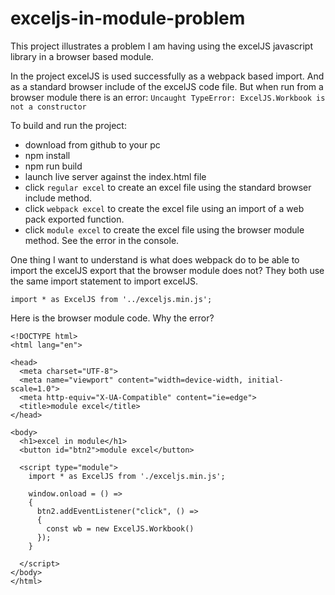 # exceljs-in-module-problem

This project illustrates a problem I am having using the excelJS javascript library in a browser based module. 

In the project excelJS is used successfully as a webpack based import. And as a standard browser include of the excelJS code file. But when run from a browser module there is an error: `Uncaught TypeError: ExcelJS.Workbook is not a constructor`

To build and run the project:
* download from github to your pc
* npm install
* npm run build
* launch live server against the index.html file
* click `regular excel` to create an excel file using the standard browser include method.
* click `webpack excel` to create the excel file using an import of a web pack exported function.
* click `module excel` to create the excel file using the browser module method.  See the error in the console.

One thing I want to understand is what does webpack do to be able to import the excelJS export that the browser module does not? They both use the same import statement to import excelJS.
```
import * as ExcelJS from '../exceljs.min.js';
```

Here is the browser module code. Why the error?

```
<!DOCTYPE html>
<html lang="en">

<head>
  <meta charset="UTF-8">
  <meta name="viewport" content="width=device-width, initial-scale=1.0">
  <meta http-equiv="X-UA-Compatible" content="ie=edge">
  <title>module excel</title>
</head>

<body>
  <h1>excel in module</h1>
  <button id="btn2">module excel</button>

  <script type="module">
    import * as ExcelJS from './exceljs.min.js';

    window.onload = () =>
    {
      btn2.addEventListener("click", () =>
      {
        const wb = new ExcelJS.Workbook()
      });
    }

  </script>
</body>
</html>
```
